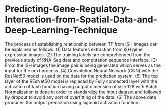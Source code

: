 # Predicting-Gene-Regulatory-Interaction-from-Spatial-Data-and-Deep-Learning-Technique

The process of establishing relationship between TF from ISH images can be explained as follows:
(1) Data features extraction from ISH gene expression images. (2) The training labels are comprehended from the previous study
of RNA-Seq data and computation sequence interface.
(3) From the ISH images the image pair is being generated which
serves as the input for the next process.
(4) Convolution Neural Network (CNN) with the ResNet50 model
is used on the data for the prediction system.
(5) The top layer of the REsNet50 model is replaced by Fully
connected layer with the activation of tanh function having output dimension of size 128 with Batch Normalization is done in order to standardize the input dataset and followed by dropout to avoid any sort of overfitting of the data.
(6) The above data produces the output prediction using sigmoid activation function.
